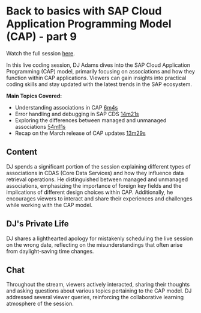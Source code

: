 # Back to basics with SAP Cloud Application Programming Model (CAP) - part 9

Watch the full session [here](https://www.youtube.com/watch?v=t5yt4LoO7to).

In this live coding session, DJ Adams dives into the SAP Cloud Application Programming (CAP) model, primarily focusing on associations and how they function within CAP applications. Viewers can gain insights into practical coding skills and stay updated with the latest trends in the SAP ecosystem.

**Main Topics Covered:**
- Understanding associations in CAP [6m4s](https://www.youtube.com/watch?v=t5yt4LoO7to&t=6m4s)
- Error handling and debugging in SAP CDS [14m21s](https://www.youtube.com/watch?v=t5yt4LoO7to&t=14m21s)
- Exploring the differences between managed and unmanaged associations [54m11s](https://www.youtube.com/watch?v=t5yt4LoO7to&t=54m11s)
- Recap on the March release of CAP updates [13m29s](https://www.youtube.com/watch?v=t5yt4LoO7to&t=13m29s)

## Content
DJ spends a significant portion of the session explaining different types of associations in CDAS (Core Data Services) and how they influence data retrieval operations. He distinguished between managed and unmanaged associations, emphasizing the importance of foreign key fields and the implications of different design choices within CAP. Additionally, he encourages viewers to interact and share their experiences and challenges while working with the CAP model.

## DJ's Private Life
DJ shares a lighthearted apology for mistakenly scheduling the live session on the wrong date, reflecting on the misunderstandings that often arise from daylight-saving time changes.

## Chat
Throughout the stream, viewers actively interacted, sharing their thoughts and asking questions about various topics pertaining to the CAP model. DJ addressed several viewer queries, reinforcing the collaborative learning atmosphere of the session.